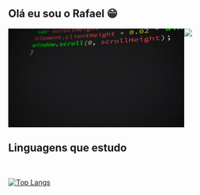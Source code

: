 ## Olá eu sou o Rafael 😁


<div style="display: flex;" >
   <img style="text-align:left; height: 200px;" src="codando.gif"  alt="">
   <picture style="text-align:right;">
  <source
    srcset="https://github-readme-stats.vercel.app/api?username=Rafael-Kojima&show_icons=true&theme=dark"
    media="(prefers-color-scheme: dark)"
  />
  <source
    srcset="https://github-readme-stats.vercel.app/api?username=Rafael-Kojima&show_icons=true"
    media="(prefers-color-scheme: light), (prefers-color-scheme: no-preference)"
  />
  <img src="https://github-readme-stats.vercel.app/api?username=Rafael-Kojima&show_icons=true" />
</picture>
</div>

<h2> Linguagens que estudo </h2>
<div style="display: inline-block;">
  <img style="text-align: center; font-size: large;"  src="https://img.shields.io/badge/HTML5-E34F26?style=for-the-badge&logo=html5&logoColor=white" alt="">
  <img style="text-align: center;"  src="https://img.shields.io/badge/CSS3-1572B6?style=for-the-badge&logo=css3&logoColor=white" alt="">
  <img style="text-align: center;"  src="https://img.shields.io/badge/JavaScript-F7DF1E?style=for-the-badge&logo=javascript&logoColor=black" alt="">
  <img style="text-align: center;"  src="https://img.shields.io/badge/MySQL-00000F?style=for-the-badge&logo=mysql&logoColor=white" alt="">
  <img style="text-align: center;"  src="https://img.shields.io/badge/PHP-777BB4?style=for-the-badge&logo=php&logoColor=white" alt="">
</div>

[![Top Langs](https://github-readme-stats.vercel.app/api/top-langs/?username=Rafael-Kojima&layout=donut)](https://github.com/anuraghazra/github-readme-stats)

